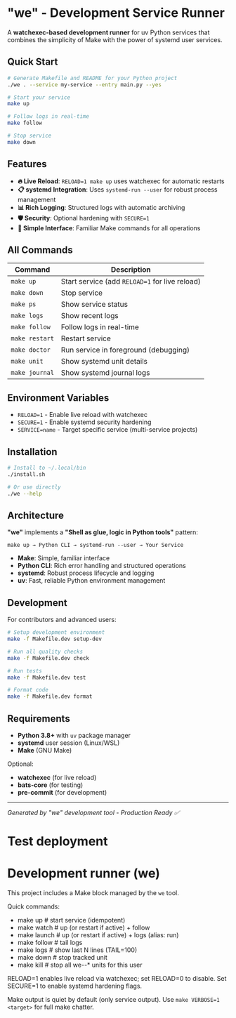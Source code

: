# "we" - Development Service Runner

A **watchexec-based development runner** for uv Python services that combines the simplicity of Make with the power of systemd user services.

## Quick Start

```bash
# Generate Makefile and README for your Python project
./we . --service my-service --entry main.py --yes

# Start your service
make up

# Follow logs in real-time
make follow

# Stop service
make down
```

## Features

- **🔥 Live Reload**: `RELOAD=1 make up` uses watchexec for automatic restarts
- **📋 systemd Integration**: Uses `systemd-run --user` for robust process management
- **📊 Rich Logging**: Structured logs with automatic archiving
- **🛡️ Security**: Optional hardening with `SECURE=1`
- **🎯 Simple Interface**: Familiar Make commands for all operations

## All Commands

| Command | Description |
|---------|-------------|
| `make up` | Start service (add `RELOAD=1` for live reload) |
| `make down` | Stop service |
| `make ps` | Show service status |
| `make logs` | Show recent logs |
| `make follow` | Follow logs in real-time |
| `make restart` | Restart service |
| `make doctor` | Run service in foreground (debugging) |
| `make unit` | Show systemd unit details |
| `make journal` | Show systemd journal logs |

## Environment Variables

- `RELOAD=1` - Enable live reload with watchexec
- `SECURE=1` - Enable systemd security hardening
- `SERVICE=name` - Target specific service (multi-service projects)

## Installation

```bash
# Install to ~/.local/bin
./install.sh

# Or use directly
./we --help
```

## Architecture

**"we"** implements a **"Shell as glue, logic in Python tools"** pattern:

```
make up → Python CLI → systemd-run --user → Your Service
```

- **Make**: Simple, familiar interface
- **Python CLI**: Rich error handling and structured operations  
- **systemd**: Robust process lifecycle and logging
- **uv**: Fast, reliable Python environment management

## Development

For contributors and advanced users:

```bash
# Setup development environment
make -f Makefile.dev setup-dev

# Run all quality checks
make -f Makefile.dev check

# Run tests
make -f Makefile.dev test

# Format code
make -f Makefile.dev format
```

## Requirements

- **Python 3.8+** with `uv` package manager
- **systemd** user session (Linux/WSL)
- **Make** (GNU Make)

Optional:
- **watchexec** (for live reload)
- **bats-core** (for testing)
- **pre-commit** (for development)

---

*Generated by "we" development tool - Production Ready ✅*
# Test deployment
<!-- BEGIN: we-readme -->
# Development runner (we)

This project includes a Make block managed by the `we` tool.

Quick commands:

- make up         # start service (idempotent)
- make watch      # up (or restart if active) + follow
- make launch     # up (or restart if active) + logs (alias: run)
- make follow     # tail logs
- make logs       # show last N lines (TAIL=100)
- make down       # stop tracked unit
- make kill       # stop all we-<service>-* units for this user

RELOAD=1 enables live reload via watchexec; set RELOAD=0 to disable. Set SECURE=1 to enable systemd hardening flags.

Make output is quiet by default (only service output). Use `make VERBOSE=1 <target>` for full make chatter.

<!-- END: we-readme -->
